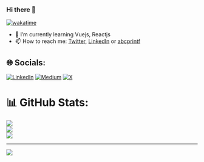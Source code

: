 ### Hi there 👋

[![wakatime](https://wakatime.com/badge/user/340cc8c5-8699-4428-afd9-d757d7a7e808.svg)](https://wakatime.com/@340cc8c5-8699-4428-afd9-d757d7a7e808)

- 🌱 I’m currently learning Vuejs, Reactjs
- 📫 How to reach me: [Twitter](https://twitter.com/abcprintf), [LinkedIn](https://www.linkedin.com/in/abcprintf/) or [abcprintf](https://abcprintf.com/)


## 🌐 Socials:
[![LinkedIn](https://img.shields.io/badge/LinkedIn-%230077B5.svg?logo=linkedin&logoColor=white)](https://linkedin.com/in/abcprintf) [![Medium](https://img.shields.io/badge/Medium-12100E?logo=medium&logoColor=white)](https://medium.com/@abcprintf) [![X](https://img.shields.io/badge/X-black.svg?logo=X&logoColor=white)](https://x.com/abcprintf) 

# 📊 GitHub Stats:
![](https://github-readme-stats.vercel.app/api?username=abcprintf&theme=default&hide_border=false&include_all_commits=true&count_private=true)<br/>
![](https://github-readme-streak-stats.herokuapp.com/?user=abcprintf&theme=default&hide_border=false)<br/>
![](https://github-readme-stats.vercel.app/api/top-langs/?username=abcprintf&theme=default&hide_border=false&include_all_commits=true&count_private=true&layout=compact)

---
[![](https://visitcount.itsvg.in/api?id=abcprintf&icon=0&color=3)](https://visitcount.itsvg.in)

<!-- Proudly created with GPRM ( https://gprm.itsvg.in ) -->


<!-- OLD VERSION
### Hi there 👋

[![wakatime](https://wakatime.com/badge/user/340cc8c5-8699-4428-afd9-d757d7a7e808.svg)](https://wakatime.com/@340cc8c5-8699-4428-afd9-d757d7a7e808)

- 🌱 I’m currently learning Vuejs, Reactjs
- 📫 How to reach me: [Twitter](https://twitter.com/abcprintf), [LinkedIn](https://www.linkedin.com/in/abcprintf/) or [abcprintf](https://abcprintf.com/)


**abcprintf/abcprintf** is a ✨ _special_ ✨ repository because its `README.md` (this file) appears on your GitHub profile.

Here are some ideas to get you started:

- 🔭 I’m currently working on ...
- 🌱 I’m currently learning ...
- 👯 I’m looking to collaborate on ...
- 🤔 I’m looking for help with ...
- 💬 Ask me about ...
- 📫 How to reach me: ...
- 😄 Pronouns: ...
- ⚡ Fun fact: ...
-->
